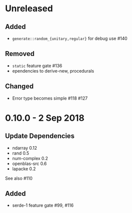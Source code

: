 Unreleased
===========

Added
--------
- `generate::random_{unitary,regular}` for debug use #140 

Removed
----------
- `static` feature gate #136 
- ependencies to derive-new, procedurals


Changed
---------
- Error type becomes simple #118 #127


0.10.0 - 2 Sep 2018
=======

Update Dependencies
--------------------

- ndarray 0.12
- rand 0.5
- num-complex 0.2
- openblas-src 0.6
- lapacke 0.2

See also #110

Added
------
- serde-1 feature gate #99, #116
